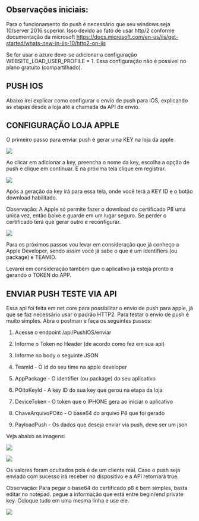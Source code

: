 ## Observações iniciais:
Para o funcionamento do push é necessário que seu windows seja 10/server 2016 superior. Isso devido ao fato de usar http/2 conforme documentação da microsoft
https://docs.microsoft.com/en-us/iis/get-started/whats-new-in-iis-10/http2-on-iis

Se for usar o azure deve-se adicionar a configuração WEBSITE_LOAD_USER_PROFILE = 1. Essa configuração não é possivel no plano gratuito (compartilhado).

## PUSH IOS

Abaixo irei explicar como configurar o envio de push para IOS, explicando as etapas desde a loja até a chamada da API de envio.

## CONFIGURAÇÃO LOJA APPLE

O primeiro passo para enviar push é gerar uma KEY na loja da apple

![](https://lh5.googleusercontent.com/s9uBSF-vRlsJDB8xG7OSy34EoAj3PRQC2mzPAlOkLi8skC475jqoF3VTfyXN5r49VHmjmj6BmSO89KnNaaEFS3X6tFxeTsx4QJRuc8vOrBG-nxW0jT1zTfMDCsi1A3y1-noqp8C3)

Ao clicar em adicionar a key, preencha o nome da key, escolha a opção de push e clique em continuar. E na próxima tela clique em registrar.

![](https://lh6.googleusercontent.com/yEevGl9sGU_7o1rHHjfY10l56-zVyXvIk7ZJ_uzSMtnOv7CQ4Y3JdeVMM4rwfZIuQXbZu5EtwbuJz3V_fpaVg55QTk25vt5UsQw8Sw530MdRGObYshdoRZr21CbbSwg1hscHyQ0G)

Após a geração da key irá para essa tela, onde você terá a KEY ID e o botão download habilitado.

Observação: A Apple só permite fazer o download do certificado P8 uma única vez, então baixe e guarde em um lugar seguro. Se perder o certificado terá que gerar outro e reconfigurar.

![](https://lh3.googleusercontent.com/eop4xYUDSCfVSvJArz6dLvF497MgRe_BPovCLSoa-LWiFZczkv8qzw6yFHOGG0G5YNH7Zlej51Cv9XdkIawXk7650u1P-yiyYshOINuhlkwcSap8m7jciFt3o4-qleQ1yM80PCY2)

Para os próximos passos vou levar em consideração que já conheço a Apple Developer, sendo assim você já sabe o que é um Identifiers (ou package) e TEAMID.

Levarei em consideração também que o aplicativo já esteja pronto e gerando o TOKEN do APP.

## ENVIAR PUSH TESTE VIA API

Essa api foi feita em net core para possibilitar o envio de push para apple, já que se faz necessário usar o padrão HTTP2. Para testar o envio de push é muito simples. Abra o postman e faça os seguintes passos:

1.  Acesse o endpoint /api/PushIOS/enviar

2.  Informe o Token no Header (de acordo como fez em sua api)

3.  Informe no body o seguinte JSON

1.  TeamId - O id do seu time na apple developer

2.  AppPackage - O identifier (ou package) do seu aplicativo

3.  POitoKeyId - A key ID do sua key que gerou na etapa da loja

4.  DeviceToken - O token que o IPHONE gera ao iniciar o aplicativo

5.  ChaveArquivoPOito - O base64 do arquivo P8 que foi gerado

6.  PayloadPush - Os dados que deseja enviar via push, deve ser um json

Veja abaixo as imagens:

![](https://lh3.googleusercontent.com/PRUVRu_V6kkMqWiZF4nKJtPhZmR6bPACqi49vjU0iY5r7W3fobDqVeGPbzBol_vN04iaCM_SVZKEkXb_Lldcf6ROPMNmt9ppKBO83-ri5w04JRL9IIEZI7Jpx7cW9M9owrd3To6i)

![](https://lh6.googleusercontent.com/UikNcgFcbnaNabX5WhNKoqAGOoU463ZXBpqKftdhsjJEh9dRp9mqPTdFWlN2bpeDzFKseyf8thkp_Pg8gP7094QiUquaI3j-xjgP2iDPcvghJnkCk8JFrt77yCfE1BIVB2ELDl4Z)

Os valores foram ocultados pois é de um cliente real. Caso o push seja enviado com sucesso irá receber no dispositivo e a API retornará true.

Observação: Para pegar o base64 do certificado p8 é bem simples, basta editar no notepad. pegue a informação que está entre begin/end private key. Coloque tudo em uma mesma linha e use ele.

![](https://lh5.googleusercontent.com/Giq_850Gp-Z1n10SFCmlTXWBnHPVTvVR4gpNqCt2MFkoh3zzhO0dMQl5F_noHU89sP1xqW8nRnf-Zb63u-59ik7CQ303I0m8XBgSt_Zie6g7RNz2V0LhR8L2VyEK8rXMQS9mASDK)
